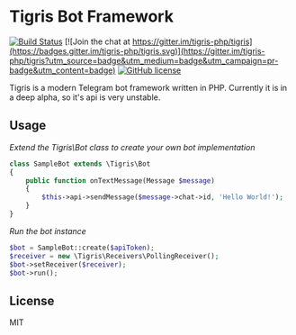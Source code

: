 # Tigris Bot Framework #

[![Build Status](https://travis-ci.org/tigris-php/tigris.svg?branch=master)](https://travis-ci.org/tigris-php/tigris)
[![Join the chat at https://gitter.im/tigris-php/tigris](https://badges.gitter.im/tigris-php/tigris.svg)](https://gitter.im/tigris-php/tigris?utm_source=badge&utm_medium=badge&utm_campaign=pr-badge&utm_content=badge)
[![GitHub license](https://img.shields.io/badge/license-MIT-blue.svg)](https://raw.githubusercontent.com/tigris-php/tigris/master/LICENSE.md)

Tigris is a modern Telegram bot framework written in PHP.
Currently it is in a deep alpha, so it's api is very unstable.

## Usage

*Extend the Tigris\Bot class to create your own bot implementation*
```php
class SampleBot extends \Tigris\Bot
{
    public function onTextMessage(Message $message)
    {
        $this->api->sendMessage($message->chat->id, 'Hello World!');
    }
}
```
*Run the bot instance*
```php
$bot = SampleBot::create($apiToken);
$receiver = new \Tigris\Receivers\PollingReceiver();
$bot->setReceiver($receiver);
$bot->run();
```

## License

MIT